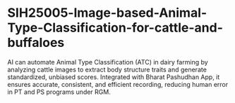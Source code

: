 # SIH25005-lmage-based-Animal-Type-Classification-for-cattle-and-buffaloes
AI can automate Animal Type Classification (ATC) in dairy farming by analyzing cattle images to extract body structure traits and generate standardized, unbiased scores. Integrated with Bharat Pashudhan App, it ensures accurate, consistent, and efficient recording, reducing human error in PT and PS programs under RGM.
